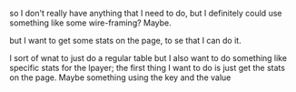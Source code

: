 so I don't really have anything that I need to do, but I definitely could use something like some wire-framing? Maybe. 

but I want to get some stats on the page, to se that I can do it. 

I sort of wnat to just do a regular table but I also want to do something like specific stats for the lpayer; the first thing I want to do is just get the stats on the page. Maybe something using the key and the value